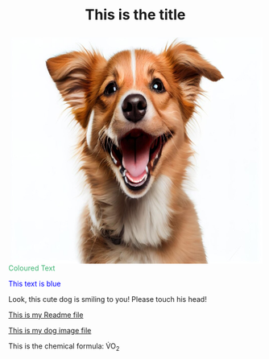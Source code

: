 <h1> <p align="center">This is the title </h1>
<img align="right" src ="smiling-dog.jpg" style width="500" height="450"> </img>
<p style="color:MediumSeaGreen;"> Coloured Text </p>
<span style="color:blue;"> This text is blue </span>
<p> Look, this cute dog is smiling to you! Please touch his head!

<a href="readme.md"> This is my Readme file </a>

<a href="smiling-dog.jpg"> This is my dog image file </a>
<p> This is the chemical formula: V&#775O<sub>2</p>